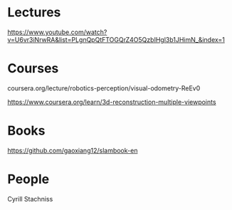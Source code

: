 # Lectures
https://www.youtube.com/watch?v=U6vr3iNrwRA&list=PLgnQpQtFTOGQrZ4O5QzbIHgl3b1JHimN_&index=1

# Courses
coursera.org/lecture/robotics-perception/visual-odometry-ReEv0

https://www.coursera.org/learn/3d-reconstruction-multiple-viewpoints

# Books
https://github.com/gaoxiang12/slambook-en

# People
Cyrill Stachniss
